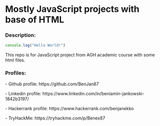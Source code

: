 <h1>Mostly JavaScript projects with base of HTML</h1>
<h3>Description:</h3>

```JavaScript
console.log("Hello World!")
```
This repo is for JavaScript project from AGH academic course with some html files.

<h3>Profiles:</h3>
<p> - Github profile: https://github.com/BenJan87 </p>
<p> - Linkedin profile: https://www.linkedin.com/in/beniamin-jankowski-1842b3197/ </p>
<p> - Hackerrank profile: https://www.hackerrank.com/benjanekko </p>
<p> - TryHackMe: https://tryhackme.com/p/Benex87 </p>
